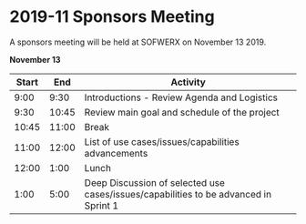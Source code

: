 # 2019-11 Sponsors Meeting

A sponsors meeting will be held at SOFWERX on November 13 2019.

**November 13**

| Start | End | Activity |  
|-------|-------|----------|
| 9:00  | 9:30  | Introductions - Review Agenda and Logistics |
| 9:30  | 10:45 | Review main goal and schedule of the project|
| 10:45  | 11:00 | Break|
| 11:00  | 12:00| List of use cases/issues/capabilities advancements |
| 12:00 | 1:00 | Lunch |
| 1:00 | 5:00 | Deep Discussion of selected use cases/issues/capabilities to be advanced in Sprint 1  |
